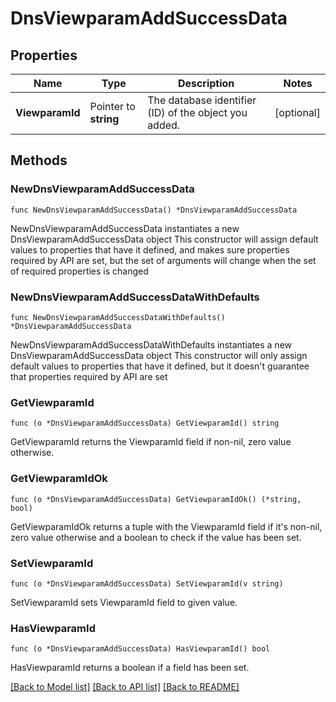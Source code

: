 # DnsViewparamAddSuccessData

## Properties

Name | Type | Description | Notes
------------ | ------------- | ------------- | -------------
**ViewparamId** | Pointer to **string** | The database identifier (ID) of the object you added. | [optional] 

## Methods

### NewDnsViewparamAddSuccessData

`func NewDnsViewparamAddSuccessData() *DnsViewparamAddSuccessData`

NewDnsViewparamAddSuccessData instantiates a new DnsViewparamAddSuccessData object
This constructor will assign default values to properties that have it defined,
and makes sure properties required by API are set, but the set of arguments
will change when the set of required properties is changed

### NewDnsViewparamAddSuccessDataWithDefaults

`func NewDnsViewparamAddSuccessDataWithDefaults() *DnsViewparamAddSuccessData`

NewDnsViewparamAddSuccessDataWithDefaults instantiates a new DnsViewparamAddSuccessData object
This constructor will only assign default values to properties that have it defined,
but it doesn't guarantee that properties required by API are set

### GetViewparamId

`func (o *DnsViewparamAddSuccessData) GetViewparamId() string`

GetViewparamId returns the ViewparamId field if non-nil, zero value otherwise.

### GetViewparamIdOk

`func (o *DnsViewparamAddSuccessData) GetViewparamIdOk() (*string, bool)`

GetViewparamIdOk returns a tuple with the ViewparamId field if it's non-nil, zero value otherwise
and a boolean to check if the value has been set.

### SetViewparamId

`func (o *DnsViewparamAddSuccessData) SetViewparamId(v string)`

SetViewparamId sets ViewparamId field to given value.

### HasViewparamId

`func (o *DnsViewparamAddSuccessData) HasViewparamId() bool`

HasViewparamId returns a boolean if a field has been set.


[[Back to Model list]](../README.md#documentation-for-models) [[Back to API list]](../README.md#documentation-for-api-endpoints) [[Back to README]](../README.md)


